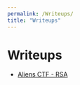```yaml
---
permalink: /Writeups/
title: "Writeups"
---
```


# Writeups
- [Aliens CTF - RSA](/Writeups/Aliens-CTF-RSA/)
